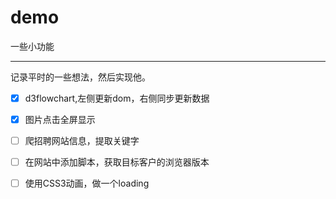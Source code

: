 # demo
一些小功能

---
记录平时的一些想法，然后实现他。

 - [x] d3flowchart,左侧更新dom，右侧同步更新数据   

 - [x] 图片点击全屏显示

 - [ ] 爬招聘网站信息，提取关键字   

 - [ ] 在网站中添加脚本，获取目标客户的浏览器版本   

 - [ ] 使用CSS3动画，做一个loading

